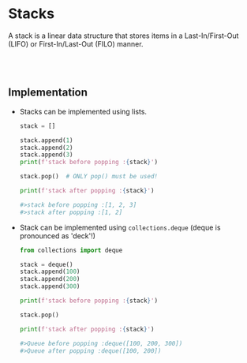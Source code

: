 # Stacks

A stack is a linear data structure that stores items in a Last-In/First-Out (LIFO) or First-In/Last-Out (FILO) manner.

<br>
<br>

## Implementation

- Stacks can be implemented using lists.

  ```py
  stack = []

  stack.append(1)
  stack.append(2)
  stack.append(3)
  print(f'stack before popping :{stack}')

  stack.pop()  # ONLY pop() must be used!

  print(f'stack after popping :{stack}')

  #>stack before popping :[1, 2, 3]
  #>stack after popping :[1, 2]
  ```

* Stack can be implemented using `collections.deque` (deque is pronounced as 'deck'!)

  ```py
  from collections import deque

  stack = deque()
  stack.append(100)
  stack.append(200)
  stack.append(300)

  print(f'stack before popping :{stack}')

  stack.pop()

  print(f'stack after popping :{stack}')

  #>Queue before popping :deque([100, 200, 300])
  #>Queue after popping :deque([100, 200])
  ```

<br>
<br>